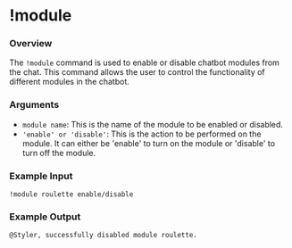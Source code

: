 # !module

### Overview

The `!module` command is used to enable or disable chatbot modules from the chat. This command allows the user to control the functionality of different modules in the chatbot.

### Arguments

- `module name`: This is the name of the module to be enabled or disabled.
- `'enable' or 'disable'`: This is the action to be performed on the module. It can either be 'enable' to turn on the module or 'disable' to turn off the module.

### Example Input

```
!module roulette enable/disable 
```

### Example Output

```
@Styler, successfully disabled module roulette. 
```
